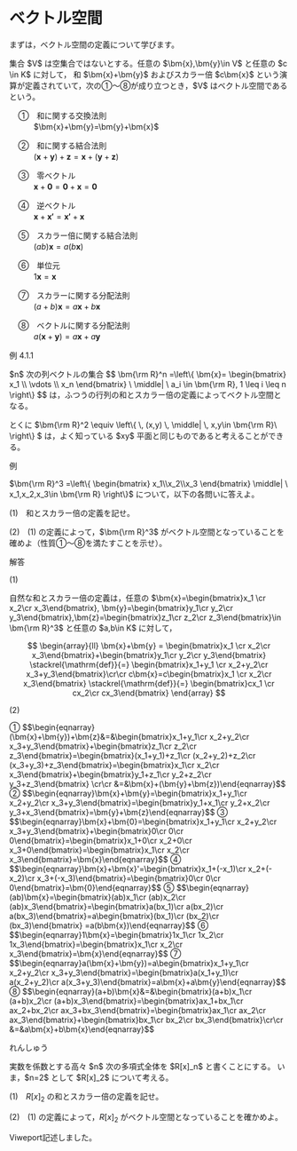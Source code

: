 # ベクトル空間

まずは，ベクトル空間の定義について学びます。

<div class="def">
<p>
集合 $V$ は空集合ではないとする。任意の $\bm{x},\bm{y}\in V$ と任意の $c \in K$ に対して，
和 $\bm{x}+\bm{y}$ およびスカラー倍 $c\bm{x}$ という演算が定義されていて，次の①～⑧が成り立つとき，$V$ はベクトル空間であるという。
<div style="padding-left:1rem;">
①　和に関する交換法則<br>　　$\bm{x}+\bm{y}=\bm{y}+\bm{x}$<br>

②　和に関する結合法則<br>　　$(\bm{x}+\bm{y})+\bm{z}=\bm{x}+(\bm{y}+\bm{z})$

③　零ベクトル<br>　　$\bm{x}+\bm{0}=\bm{0}+\bm{x}=\bm{0}$

④　逆ベクトル<br>　　$\bm{x}+\bm{x'}=\bm{x'}+\bm{x}$

⑤　スカラー倍に関する結合法則<br>　　$(ab)\bm{x}=a(b\bm{x})$

⑥　単位元<br>　　$1\bm{x}=\bm{x}$

⑦　スカラーに関する分配法則<br>　　$(a+b)\bm{x}=a\bm{x}+b\bm{x}$

⑧　ベクトルに関する分配法則<br>　　$a(\bm{x}+\bm{y})=a\bm{x}+a\bm{y}$
</div>
</p>
</div>

<div class="eg-label">例 4.1.1</div>
<div class="eg-text">
<p>
$n$ 次の列ベクトルの集合
$$
\bm{\rm R}^n
=\left\{
	\bm{x}=
	\begin{bmatrix}
		x_1 \\ \vdots \\ x_n
	\end{bmatrix}
	\ \middle| \ 
	a_i \in \bm{\rm R}, 1 \leq i \leq n
\right\}
$$
は，ふつうの行列の和とスカラー倍の定義によってベクトル空間となる。
</p>
<p>
とくに $\bm{\rm R}^2
\equiv \left\{
	\, (x,y)
	\, \middle| \, 
	x,y\in \bm{\rm R}\ 
\right\}
$ は，よく知っている $xy$ 平面と同じものであると考えることができる。
</p>
</div>

<div class="ex">
<span class="ex-circle1">例</span>
<p>
$\bm{\rm R}^3
=\left\{
	\begin{bmatrix}
		x_1\\x_2\\x_3
	\end{bmatrix}
	\middle|
	\ x_1,x_2,x_3\in \bm{\rm R} 
\right\}$ について，以下の各問いに答えよ。

$(1)$　和とスカラー倍の定義を記せ。

$(2)$　$(1)$ の定義によって，$\bm{\rm R}^3$ がベクトル空間となっていることを確めよ（性質①～⑧を満たすことを示せ）。 
</p>

</div>

解答

$(1)$
<div class="answer">
<p class="answer-text">
自然な和とスカラー倍の定義は，任意の
$\bm{x}=\begin{bmatrix}x_1 \cr x_2\cr x_3\end{bmatrix}, \bm{y}=\begin{bmatrix}y_1\cr y_2\cr y_3\end{bmatrix},\bm{z}=\begin{bmatrix}z_1\cr z_2\cr z_3\end{bmatrix}\in \bm{\rm R}^3$ と任意の $a,b\in K$ に対して，

$$
\begin{array}{ll}
\bm{x}+\bm{y} = \begin{bmatrix}x_1 \cr x_2\cr x_3\end{bmatrix}+\begin{bmatrix}y_1\cr y_2\cr y_3\end{bmatrix} 
\stackrel{\mathrm{def}}{=}
\begin{bmatrix}x_1+y_1 \cr x_2+y_2\cr x_3+y_3\end{bmatrix}\cr\cr
c\bm{x}=c\begin{bmatrix}x_1 \cr x_2\cr x_3\end{bmatrix}
\stackrel{\mathrm{def}}{=}
\begin{bmatrix}cx_1 \cr cx_2\cr cx_3\end{bmatrix}
\end{array}
$$
</p>

$(2)$
<p class="answer-text">
①
$$\begin{eqnarray}(\bm{x}+\bm{y})+\bm{z}&=&\begin{bmatrix}x_1+y_1\cr x_2+y_2\cr x_3+y_3\end{bmatrix}+\begin{bmatrix}z_1\cr z_2\cr z_3\end{bmatrix}=\begin{bmatrix}(x_1+y_1)+z_1\cr (x_2+y_2)+z_2\cr (x_3+y_3)+z_3\end{bmatrix}=\begin{bmatrix}x_1\cr x_2\cr x_3\end{bmatrix}+\begin{bmatrix}y_1+z_1\cr y_2+z_2\cr y_3+z_3\end{bmatrix}
\cr\cr &=&\bm{x}+(\bm{y}+\bm{z})\end{eqnarray}$$
②
$$\begin{eqnarray}\bm{x}+\bm{y}=\begin{bmatrix}x_1+y_1\cr x_2+y_2\cr x_3+y_3\end{bmatrix}=\begin{bmatrix}y_1+x_1\cr y_2+x_2\cr y_3+x_3\end{bmatrix}=\bm{y}+\bm{z}\end{eqnarray}$$
③
$$\begin{eqnarray}\bm{x}+\bm{0}=\begin{bmatrix}x_1+y_1\cr x_2+y_2\cr x_3+y_3\end{bmatrix}+\begin{bmatrix}0\cr 0\cr 0\end{bmatrix}=\begin{bmatrix}x_1+0\cr x_2+0\cr x_3+0\end{bmatrix}=\begin{bmatrix}x_1\cr x_2\cr x_3\end{bmatrix}=\bm{x}\end{eqnarray}$$
④
$$\begin{eqnarray}\bm{x}+\bm{x}'=\begin{bmatrix}x_1+(-x_1)\cr x_2+(-x_2)\cr x_3+(-x_3)\end{bmatrix}=\begin{bmatrix}0\cr 0\cr 0\end{bmatrix}=\bm{0}\end{eqnarray}$$
⑤
$$\begin{eqnarray}(ab)\bm{x}=\begin{bmatrix}(ab)x_1\cr (ab)x_2\cr (ab)x_3\end{bmatrix}=\begin{bmatrix}a(bx_1)\cr a(bx_2)\cr a(bx_3)\end{bmatrix}=a\begin{bmatrix}(bx_1)\cr (bx_2)\cr (bx_3)\end{bmatrix} =a(b\bm{x})\end{eqnarray}$$
⑥
$$\begin{eqnarray}1\bm{x}=\begin{bmatrix}1x_1\cr 1x_2\cr 1x_3\end{bmatrix}=\begin{bmatrix}x_1\cr x_2\cr x_3\end{bmatrix}=\bm{x}\end{eqnarray}$$
⑦
$$\begin{eqnarray}a(\bm{x}+\bm{y})=a\begin{bmatrix}x_1+y_1\cr x_2+y_2\cr x_3+y_3\end{bmatrix}=\begin{bmatrix}a(x_1+y_1)\cr a(x_2+y_2)\cr a(x_3+y_3)\end{bmatrix}=a\bm{x}+a\bm{y}\end{eqnarray}$$
⑧
$$\begin{eqnarray}(a+b)\bm{x}&=&\begin{bmatrix}(a+b)x_1\cr (a+b)x_2\cr (a+b)x_3\end{bmatrix}=\begin{bmatrix}ax_1+bx_1\cr ax_2+bx_2\cr ax_3+bx_3\end{bmatrix}=\begin{bmatrix}ax_1\cr ax_2\cr ax_3\end{bmatrix}+\begin{bmatrix}bx_1\cr bx_2\cr bx_3\end{bmatrix}\cr\cr &=&a\bm{x}+b\bm{x}\end{eqnarray}$$
</p>
</div>

<div class="prob">
<span class="prob-label">れんしゅう</span>
<p>
実数を係数とする高々 $n$ 次の多項式全体を $R[x]_n$ と書くことにする。 いま，$n=2$ として $R[x]_2$ について考える。 

$(1)$　$R[x]_2$ の和とスカラー倍の定義を記せ。

$(2)$　$(1)$ の定義によって，$R[x]_2$ がベクトル空間となっていることを確かめよ。
</p>
</div>

Viweport記述しました。